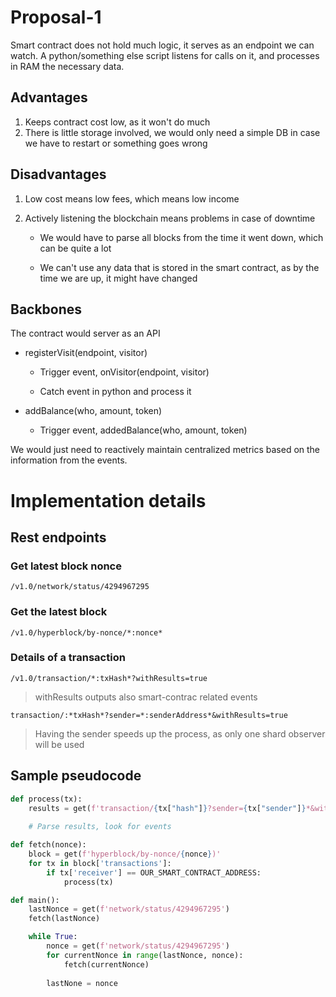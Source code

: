 # Proposal-1

Smart contract does not hold much logic, it serves as an endpoint we can watch. A python/something else script listens for calls on it, and processes in RAM the necessary data.

## Advantages

1. Keeps contract cost low, as it won't do much
2. There is little storage involved, we would only need a simple DB in case we have to restart or something goes wrong

## Disadvantages
1. Low cost means low fees, which means low income

2. Actively listening the blockchain means problems in case of downtime

    * We would have to parse all blocks from the time it went down, which can be quite a lot

    * We can't use any data that is stored in the smart contract, as by the time we are up, it might have changed

## Backbones

The contract would server as an API

* registerVisit(endpoint, visitor)

    * Trigger event, onVisitor(endpoint, visitor)

    * Catch event in python and process it

* addBalance(who, amount, token)

    * Trigger event, addedBalance(who, amount, token)

We would just need to reactively maintain centralized metrics based on the information from the events.



# Implementation details

## Rest endpoints

### Get latest block nonce
`/v1.0/network/status/4294967295`

### Get the latest block
`/v1.0/hyperblock/by-nonce/*:nonce*`

### Details of a transaction
`/v1.0/transaction/*:txHash*?withResults=true`
> withResults outputs also smart-contrac related events

`transaction/:*txHash*?sender=*:senderAddress*&withResults=true`
> Having the sender speeds up the process, as only one shard observer will be used


## Sample pseudocode
```python
def process(tx):
    results = get(f'transaction/{tx["hash"]}?sender={tx["sender"]}*&withResults=true')
    
    # Parse results, look for events

def fetch(nonce):
    block = get(f'hyperblock/by-nonce/{nonce})'
    for tx in block['transactions']:
        if tx['receiver'] == OUR_SMART_CONTRACT_ADDRESS:
            process(tx)

def main():
    lastNonce = get(f'network/status/4294967295')
    fetch(lastNonce)

    while True:
        nonce = get(f'network/status/4294967295')
        for currentNonce in range(lastNonce, nonce):
            fetch(currentNonce)
        
        lastNone = nonce
```
